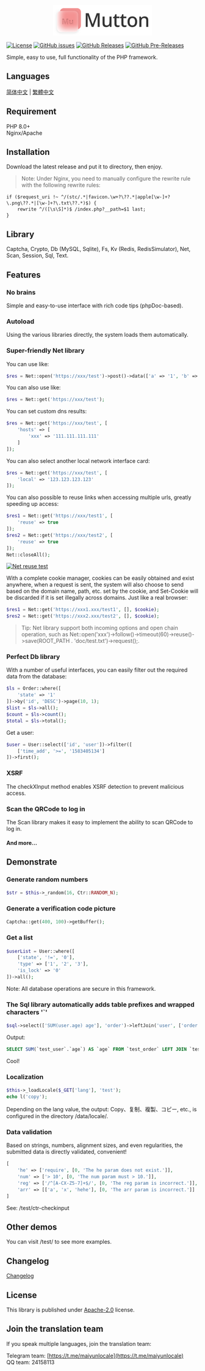 <p align="center"><img src="doc/[2022-03-29]logo.png" width="260" height="80" alt="Mutton"></p>

[![License](https://img.shields.io/github/license/maiyun/Mutton.svg)](https://github.com/maiyun/Mutton/blob/master/LICENSE)
[![GitHub issues](https://img.shields.io/github/issues/maiyun/Mutton.svg)](https://github.com/maiyun/Mutton/issues)
[![GitHub Releases](https://img.shields.io/github/release/maiyun/Mutton.svg)](https://github.com/maiyun/Mutton/releases "Stable Release")
[![GitHub Pre-Releases](https://img.shields.io/github/release/maiyun/Mutton/all.svg)](https://github.com/maiyun/Mutton/releases "Pre-Release")

Simple, easy to use, full functionality of the PHP framework.

## Languages

[简体中文](doc/README.sc.md) | [繁體中文](doc/README.tc.md)

## Requirement

PHP 8.0+  
Nginx/Apache

## Installation

Download the latest release and put it to directory, then enjoy.

> Note: Under Nginx, you need to manually configure the rewrite rule with the following rewrite rules:

```
if ($request_uri !~ ^/(stc/.*|favicon.\w+?\??.*|apple[\w-]+?\.png\??.*|[\w-]+?\.txt\??.*)$) {
    rewrite ^/([\s\S]*)$ /index.php?__path=$1 last;
}
```

## Library

Captcha, Crypto, Db (MySQL, Sqlite), Fs, Kv (Redis, RedisSimulator), Net, Scan, Session, Sql, Text.

## Features

### No brains

Simple and easy-to-use interface with rich code tips (phpDoc-based).

### Autoload

Using the various libraries directly, the system loads them automatically.

### Super-friendly Net library

You can use like:

```php
$res = Net::open('https://xxx/test')->post()->data(['a' => '1', 'b' => '2'])->request();
```

You can also use like:

```php
$res = Net::get('https://xxx/test');
```

You can set custom dns results:

```php
$res = Net::get('https://xxx/test', [
    'hosts' => [
        'xxx' => '111.111.111.111'
    ]
]);
```

You can also select another local network interface card:

```php
$res = Net::get('https://xxx/test', [
    'local' => '123.123.123.123'
]);
```

You can also possible to reuse links when accessing multiple urls, greatly speeding up access:

```php
$res1 = Net::get('https://xxx/test1', [
    'reuse' => true
]);
$res2 = Net::get('https://xxx/test2', [
    'reuse' => true
]);
Net::closeAll();
```

[![Net reuse test](doc/test-net-reuse.png)](doc/test-net-reuse.png)

With a complete cookie manager, cookies can be easily obtained and exist anywhere, when a request is sent, the system will also choose to send based on the domain name, path, etc. set by the cookie, and Set-Cookie will be discarded if it is set illegally across domains. Just like a real browser:

```php
$res1 = Net::get('https://xxx1.xxx/test1', [], $cookie);
$res2 = Net::get('https://xxx2.xxx/test2', [], $cookie);
```

> Tip: Net library support both incoming options and open chain operation, such as Net::open('xxx')->follow()->timeout(60)->reuse()->save(ROOT_PATH . 'doc/test.txt')->request();.

### Perfect Db library

With a number of useful interfaces, you can easily filter out the required data from the database:

```php
$ls = Order::where([
    'state' => '1'
])->by('id', 'DESC')->page(10, 1);
$list = $ls->all();
$count = $ls->count();
$total = $ls->total();
```

Get a user:

```php
$user = User::select(['id', 'user'])->filter([
    ['time_add', '>=', '1583405134']
])->first();
```

### XSRF

The checkXInput method enables XSRF detection to prevent malicious access.

### Scan the QRCode to log in

The Scan library makes it easy to implement the ability to scan QRCode to log in.

#### And more...

## Demonstrate

### Generate random numbers

```php
$str = $this->_random(16, Ctr::RANDOM_N);
```

### Generate a verification code picture

```php
Captcha::get(400, 100)->getBuffer();
```

### Get a list

```php
$userList = User::where([
    ['state', '!=', '0'],
    'type' => ['1', '2', '3'],
    'is_lock' => '0'
])->all();
```

Note: All database operations are secure in this framework.

### The Sql library automatically adds table prefixes and wrapped characters '`'

```php
$sql->select(['SUM(user.age) age'], 'order')->leftJoin('user', ['order.user_id' => '#user.id'])
```

Output:

```sql
SELECT SUM(`test_user`.`age`) AS `age` FROM `test_order` LEFT JOIN `test_user` ON `test_order`.`user_id` = `test_user`.`id`
```

Cool!

### Localization

```php
$this->_loadLocale($_GET['lang'], 'test');
echo l('copy');
```

Depending on the lang value, the output: Copy、复制、複製、コピー, etc., is configured in the directory /data/locale/.

### Data validation

Based on strings, numbers, alignment sizes, and even regularities, the submitted data is directly validated, convenient!

```php
[
    'he' => ['require', [0, 'The he param does not exist.']],
    'num' => ['> 10', [0, 'The num param must > 10.']],
    'reg' => ['/^[A-CX-Z5-7]+$/', [0, 'The reg param is incorrect.']],
    'arr' => [['a', 'x', 'hehe'], [0, 'The arr param is incorrect.']]
]
```

See: /test/ctr-checkinput

## Other demos

You can visit /test/ to see more examples.

## Changelog

[Changelog](doc/CHANGELOG.md)

## License

This library is published under [Apache-2.0](./LICENSE) license.

## Join the translation team

If you speak multiple languages, join the translation team:

Telegram team: [https://t.me/maiyunlocale](https://t.me/maiyunlocale)  
QQ team: 24158113